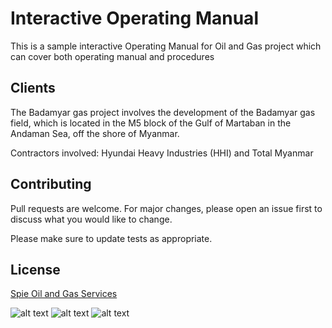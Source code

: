 # Interactive Operating Manual 

This is a sample interactive Operating Manual for Oil and Gas project which can cover both operating manual and procedures

## Clients

The Badamyar gas project involves the development of the Badamyar gas field, which is located in the M5 block of the Gulf of Martaban in the Andaman Sea, off the shore of Myanmar.

Contractors involved: Hyundai Heavy Industries (HHI) and Total Myanmar

## Contributing
Pull requests are welcome. For major changes, please open an issue first to discuss what you would like to change.

Please make sure to update tests as appropriate.

## License
[Spie Oil and Gas Services](https://www.spie.com/en/spie-oil-gas-services)

![alt text](https://github.com/shahriar19921/Interactive-Operating-Manual/blob/af959db27c903e3c74c9c82f863094e0c15be238/image%20front/Front%20page_empty.png)
![alt text](https://github.com/shahriar19921/Interactive-Operating-Manual/blob/master/pic/chapter%2019.1.1.2_10.png)
![alt text](https://dvqlxo2m2q99q.cloudfront.net/000_clients/907881/file/907881RQ9LcKiP.png)
